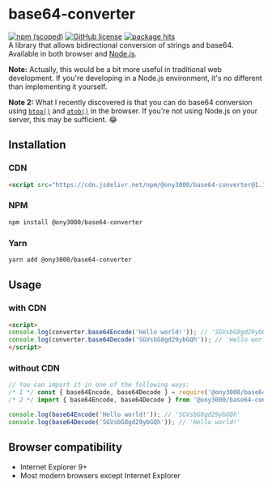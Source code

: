 # base64-converter
[![npm (scoped)](https://img.shields.io/npm/v/@ony3000/base64-converter)](https://www.npmjs.com/package/@ony3000/base64-converter)
[![GitHub license](https://img.shields.io/github/license/ony3000/base64-converter)](https://github.com/ony3000/base64-converter/blob/master/LICENSE)
[![package hits](https://data.jsdelivr.com/v1/package/npm/@ony3000/base64-converter/badge?style=rounded)](https://www.jsdelivr.com/package/npm/@ony3000/base64-converter)<br>
A library that allows bidirectional conversion of strings and base64. Available in both browser and [Node.js](https://nodejs.org).

**Note:** Actually, this would be a bit more useful in traditional web development. If you're developing in a Node.js environment, it's no different than implementing it yourself.

**Note 2:** What I recently discovered is that you can do base64 conversion using [`btoa()`](https://developer.mozilla.org/en-US/docs/Web/API/WindowOrWorkerGlobalScope/btoa) and [`atob()`](https://developer.mozilla.org/en-US/docs/Web/API/WindowOrWorkerGlobalScope/atob) in the browser. If you're not using Node.js on your server, this may be sufficient. :joy:

## Installation
### CDN
```html
<script src="https://cdn.jsdelivr.net/npm/@ony3000/base64-converter@1.1.0/dist/converter.js"></script>
```

### NPM
```sh
npm install @ony3000/base64-converter
```

### Yarn
```sh
yarn add @ony3000/base64-converter
```

## Usage
### with CDN
```html
<script>
console.log(converter.base64Encode('Hello world!')); // 'SGVsbG8gd29ybGQh'
console.log(converter.base64Decode('SGVsbG8gd29ybGQh')); // 'Hello world!'
</script>
```

### without CDN
```javascript
// You can import it in one of the following ways:
/* 1 */ const { base64Encode, base64Decode } = require('@ony3000/base64-converter');
/* 2 */ import { base64Encode, base64Decode } from '@ony3000/base64-converter';

console.log(base64Encode('Hello world!')); // 'SGVsbG8gd29ybGQh'
console.log(base64Decode('SGVsbG8gd29ybGQh')); // 'Hello world!'
```

## Browser compatibility
* Internet Explorer 9+
* Most modern browsers except Internet Explorer

